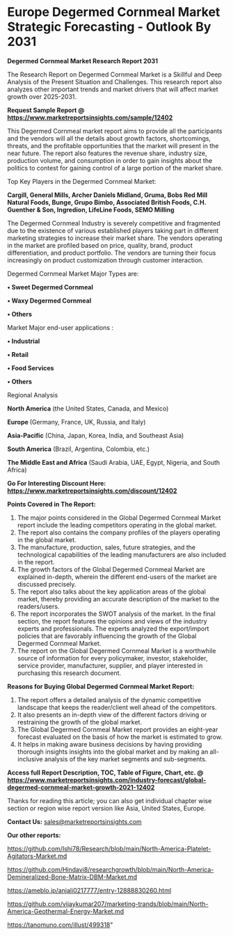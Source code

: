  # Europe Degermed Cornmeal Market Strategic Forecasting - Outlook By 2031

<strong>Degermed Cornmeal Market Research Report 2031</strong>

The Research Report on Degermed Cornmeal Market is a Skillful and Deep Analysis of the Present Situation and Challenges. This research report also analyzes other important trends and market drivers that will affect market growth over 2025-2031.

<strong>Request Sample Report @ <a href=https://www.marketreportsinsights.com/sample/12402>https://www.marketreportsinsights.com/sample/12402</a></strong>

This Degermed Cornmeal market report aims to provide all the participants and the vendors will all the details about growth factors, shortcomings, threats, and the profitable opportunities that the market will present in the near future. The report also features the revenue share, industry size, production volume, and consumption in order to gain insights about the politics to contest for gaining control of a large portion of the market share.

Top Key Players in the Degermed Cornmeal Market:

<strong>Cargill, General Mills, Archer Daniels Midland, Gruma, Bobs Red Mill Natural Foods, Bunge, Grupo Bimbo, Associated British Foods, C.H. Guenther & Son, Ingredion, LifeLine Foods, SEMO Milling</strong>

The Degermed Cornmeal Industry is severely competitive and fragmented due to the existence of various established players taking part in different marketing strategies to increase their market share. The vendors operating in the market are profiled based on price, quality, brand, product differentiation, and product portfolio. The vendors are turning their focus increasingly on product customization through customer interaction.

Degermed Cornmeal Market Major Types are:

<strong>• Sweet Degermed Cornmeal

• Waxy Degermed Cornmeal

• Others</strong>

Market Major end-user applications :

<strong>• Industrial

• Retail

• Food Services

• Others</strong>

Regional Analysis

</u><strong><b>North America</b></strong> (the United States, Canada, and Mexico)

<strong><b>Europe </b></strong>(Germany, France, UK, Russia, and Italy)

<strong><b>Asia-Pacific</b></strong> (China, Japan, Korea, India, and Southeast Asia)

<strong><b>South America</b></strong> (Brazil, Argentina, Colombia, etc.)

<strong><b>The Middle East and Africa</b></strong> (Saudi Arabia, UAE, Egypt, Nigeria, and South Africa)

<strong>Go For Interesting Discount Here: <a href=https://www.marketreportsinsights.com/discount/12402>https://www.marketreportsinsights.com/discount/12402</a></strong>

<strong>Points Covered in The Report:</strong>
<ol>
  <li>The major points considered in the Global Degermed Cornmeal Market report include the leading competitors operating in the global market.</li>
  <li>The report also contains the company profiles of the players operating in the global market.</li>
  <li>The manufacture, production, sales, future strategies, and the technological capabilities of the leading manufacturers are also included in the report.</li>
  <li>The growth factors of the Global Degermed Cornmeal Market are explained in-depth, wherein the different end-users of the market are discussed precisely.</li>
  <li>The report also talks about the key application areas of the global market, thereby providing an accurate description of the market to the readers/users.</li>
  <li>The report incorporates the SWOT analysis of the market. In the final section, the report features the opinions and views of the industry experts and professionals. The experts analyzed the export/import policies that are favorably influencing the growth of the Global Degermed Cornmeal Market.</li>
  <li>The report on the Global Degermed Cornmeal Market is a worthwhile source of information for every policymaker, investor, stakeholder, service provider, manufacturer, supplier, and player interested in purchasing this research document.</li>
</ol>
<strong>Reasons for Buying Global Degermed Cornmeal Market Report:</strong>

<ol>
  <li>The report offers a detailed analysis of the dynamic competitive landscape that keeps the reader/client well ahead of the competitors.</li>
  <li>It also presents an in-depth view of the different factors driving or restraining the growth of the global market.</li>
  <li>The Global Degermed Cornmeal Market report provides an eight-year forecast evaluated on the basis of how the market is estimated to grow.</li>
  <li>It helps in making aware business decisions by having providing thorough insights insights into the global market and by making an all-inclusive analysis of the key market segments and sub-segments.</li>
</ol>
<strong>Access full Report Description, TOC, Table of Figure, Chart, etc. @ <a href=https://www.marketreportsinsights.com/industry-forecast/global-degermed-cornmeal-market-growth-2021-12402>https://www.marketreportsinsights.com/industry-forecast/global-degermed-cornmeal-market-growth-2021-12402</a></strong>


Thanks for reading this article; you can also get individual chapter wise section or region wise report version like Asia, United States, Europe.

<strong>Contact Us:</strong>
sales@marketreportsinsights.com

<strong>Our other reports:</strong>

<a href=https://github.com/Ishi78/Research/blob/main/North-America-Platelet-Agitators-Market.md>https://github.com/Ishi78/Research/blob/main/North-America-Platelet-Agitators-Market.md</a>

<a href=https://github.com/Hindavi8/researchgrowth/blob/main/North-America-Demineralized-Bone-Matrix-DBM-Market.md>https://github.com/Hindavi8/researchgrowth/blob/main/North-America-Demineralized-Bone-Matrix-DBM-Market.md</a>

<a href=https://ameblo.jp/anjali0217777/entry-12888830260.html>https://ameblo.jp/anjali0217777/entry-12888830260.html</a>

<a href=https://github.com/vijaykumar207/marketing-trands/blob/main/North-America-Geothermal-Energy-Market.md>https://github.com/vijaykumar207/marketing-trands/blob/main/North-America-Geothermal-Energy-Market.md</a>

<a href=https://tanomuno.com/illust/499318>https://tanomuno.com/illust/499318</a>"
